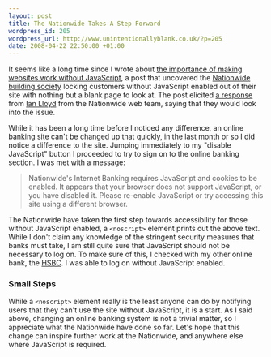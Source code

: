 ```yaml
--- 
layout: post
title: The Nationwide Takes A Step Forward
wordpress_id: 205
wordpress_url: http://www.unintentionallyblank.co.uk/?p=205
date: 2008-04-22 22:50:00 +01:00
---
```

<p>It seems like a long time since I wrote about <a href="http://www.unintentionallyblank.co.uk/2007/10/18/web-accessibility-javascript/">the importance of making websites work without JavaScript</a>, a post that uncovered the <a href="http://www.nationwide.co.uk">Nationwide building society</a> locking customers without JavaScript enabled out of their site with nothing but a blank page to look at. The post elicited <a href="http://www.unintentionallyblank.co.uk/2007/10/18/web-accessibility-javascript/#comment-11751">a response</a> from <a href="http://accessify.com/">Ian Lloyd</a> from the Nationwide web team, saying that they would look into the issue.</p>

<p>While it has been a long time before I noticed any difference, an online banking site can't be changed up that quickly, in the last month or so I did notice a difference to the site. Jumping immediately to my "disable JavaScript" button I proceeded to try to sign on to the online banking section. I was met with a message:</p>

<blockquote cite="https://olb2.nationet.com/default.asp"><p>Nationwide's Internet Banking requires JavaScript and cookies to be enabled. It appears that your browser does not support JavaScript, or you have disabled it. Please re-enable JavaScript or try accessing this site using a different browser.</p></blockquote>

<p>The Nationwide have taken the first step towards accessibility for those without JavaScript enabled, a <code class="inline">&lt;noscript&gt;</code> element prints out the above text. While I don't claim any knowledge of the stringent security measures that banks must take, I am still quite sure that JavaScript should not be necessary to log on. To make sure of this, I checked with my other online bank, the <a href="http://www.hsbc.co.uk">HSBC</a>. I was able to log on without JavaScript enabled.</p>

<h3>Small Steps</h3>

<p>While a <code class="inline">&lt;noscript&gt;</code> element really is the least anyone can do by notifying users that they can't use the site without JavaScript, it is a start. As I said above, changing an online banking system is not a trivial matter, so I appreciate what the Nationwide have done so far. Let's hope that this change can inspire further work at the Nationwide, and anywhere else where JavaScript is required.</p>
